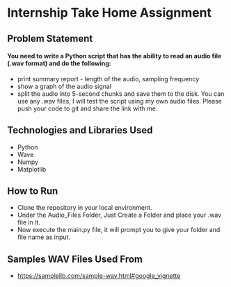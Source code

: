 # Internship Take Home Assignment

## Problem Statement
#### You need to write a Python script that has the ability to read an audio file (.wav format) and do the following:
- print summary report - length of the audio, sampling frequency
- show a graph of the audio signal
- split the audio into 5-second chunks and save them to the disk.
You can use any .wav files, I will test the script using my own audio files. Please push your code to git and share the link with me.

## Technologies and Libraries Used
- Python
- Wave
- Numpy
- Matplotlib

## How to Run
- Clone the repository in your local environment.
- Under the Audio_Files Folder, Just Create a Folder and place your .wav file in it.
- Now execute the main.py file, it will prompt you to give your folder and file name as input.

## Samples WAV Files Used From
- https://samplelib.com/sample-wav.html#google_vignette


